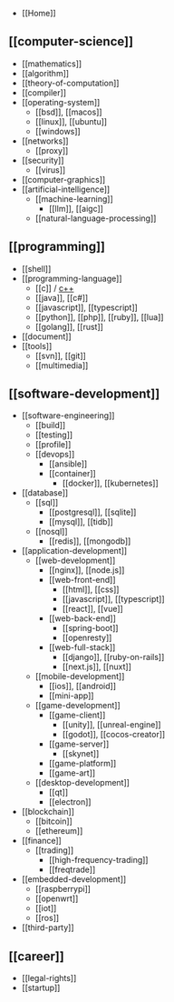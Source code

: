 - [[Home]]

## [[computer-science]]
- [[mathematics]]
- [[algorithm]]
- [[theory-of-computation]]
- [[compiler]]
- [[operating-system]]
  - [[bsd]], [[macos]]
  - [[linux]], [[ubuntu]]
  - [[windows]]
- [[networks]]
  - [[proxy]]
- [[security]]
  - [[virus]]
- [[computer-graphics]]
- [[artificial-intelligence]]
  - [[machine-learning]]
    - [[llm]], [[aigc]]
  - [[natural-language-processing]]

## [[programming]]
- [[shell]]
- [[programming-language]]
  - [[c]] / [c++](cpp)
  - [[java]], [[c#]]
  - [[javascript]], [[typescript]]
  - [[python]], [[php]], [[ruby]], [[lua]]
  - [[golang]], [[rust]]
- [[document]]
- [[tools]]
  - [[svn]], [[git]]
  - [[multimedia]]

## [[software-development]]
- [[software-engineering]]
  - [[build]]
  - [[testing]]
  - [[profile]]
  - [[devops]]
    - [[ansible]]
    - [[container]]
      - [[docker]], [[kubernetes]]
- [[database]]
  - [[sql]]
    - [[postgresql]], [[sqlite]]
    - [[mysql]], [[tidb]]
  - [[nosql]]
    - [[redis]], [[mongodb]]
- [[application-development]]
  - [[web-development]]
    - [[nginx]], [[node.js]]
    - [[web-front-end]]
      - [[html]], [[css]]
      - [[javascript]], [[typescript]]
      - [[react]], [[vue]]
    - [[web-back-end]]
      - [[spring-boot]]
      - [[openresty]]
    - [[web-full-stack]]
      - [[django]], [[ruby-on-rails]]
      - [[next.js]], [[nuxt]]
  - [[mobile-development]]
    - [[ios]], [[android]]
    - [[mini-app]]
  - [[game-development]]
    - [[game-client]]
      - [[unity]], [[unreal-engine]]
      - [[godot]], [[cocos-creator]]
    - [[game-server]]
      - [[skynet]]
    - [[game-platform]]
    - [[game-art]]
  - [[desktop-development]]
    - [[qt]]
    - [[electron]]
- [[blockchain]]
  - [[bitcoin]]
  - [[ethereum]]
- [[finance]]
  - [[trading]]
    - [[high-frequency-trading]]
    - [[freqtrade]]
- [[embedded-development]]
  - [[raspberrypi]]
  - [[openwrt]]
  - [[iot]]
  - [[ros]]
- [[third-party]]

## [[career]]
- [[legal-rights]]
- [[startup]]
